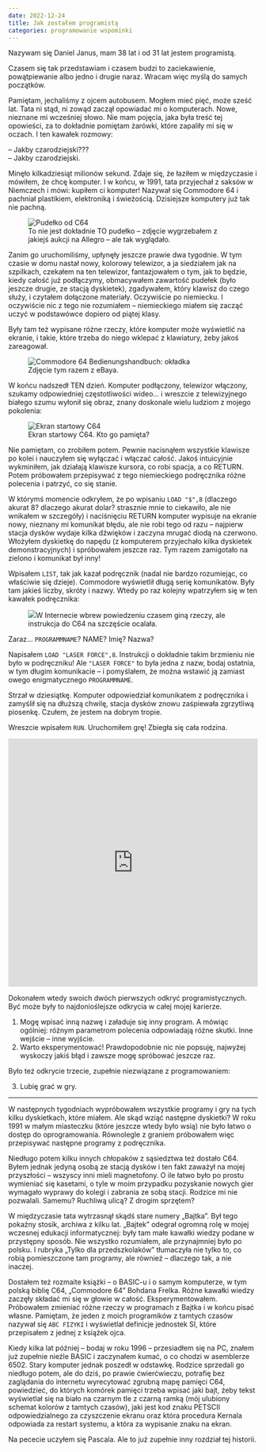 ```yaml
---
date: 2022-12-24
title: Jak zostałem programistą
categories: programowanie wspominki
---
```


Nazywam się Daniel Janus, mam 38 lat i od 31 lat jestem programistą.

Czasem się tak przedstawiam i czasem budzi to zaciekawienie, powątpiewanie albo jedno i drugie naraz. Wracam więc myślą do samych początków.

Pamiętam, jechaliśmy z ojcem autobusem. Mogłem mieć pięć, może sześć lat. Tata ni stąd, ni zowąd zaczął opowiadać mi o komputerach. Nowe, nieznane mi wcześniej słowo. Nie mam pojęcia, jaka była treść tej opowieści, za to dokładnie pomiętam żarówki, które zapaliły mi się w oczach. I ten kawałek rozmowy:

– Jakby czarodziejski???<br>
– Jakby czarodziejski.

Minęło kilkadziesiąt milionów sekund. Zdaje się, że łaziłem w międzyczasie i mówiłem, że chcę komputer. I w końcu, w 1991, tata przyjechał z saksów w Niemczech i mówi: kupiłem ci komputer! Nazywał się Commodore 64 i pachniał plastikiem, elektroniką i świeżością. Dzisiejsze komputery już tak nie pachną.

<figure><img src="/img/blog/c64-box.jpg" alt="Pudełko od C64"><figcaption>To nie jest dokładnie TO pudełko – zdjęcie wygrzebałem z jakiejś aukcji na Allegro – ale tak wyglądało.</figcaption></figure>

Zanim go uruchomiliśmy, upłynęły jeszcze prawie dwa tygodnie. W tym czasie w domu nastał nowy, kolorowy telewizor, a ja siedziałem jak na szpilkach, czekałem na ten telewizor, fantazjowałem o tym, jak to będzie, kiedy całość już podłączymy, obmacywałem zawartość pudełek (było jeszcze drugie, ze stacją dyskietek), zgadywałem, który klawisz do czego służy, i czytałem dołączone materiały. Oczywiście po niemiecku. I oczywiście nic z tego nie rozumiałem – niemieckiego miałem się zacząć uczyć w podstawówce dopiero od piątej klasy.

Były tam też wypisane różne rzeczy, które komputer może wyświetlić na ekranie, i takie, które trzeba do niego wklepać z klawiatury, żeby jakoś zareagował.

<figure><img src="/img/blog/c64-book.jpg" alt="Commodore 64 Bedienungshandbuch: okładka"><figcaption>Zdjęcie tym razem z eBaya.</figcaption></figure>

W końcu nadszedł TEN dzień. Komputer podłączony, telewizor włączony, szukamy odpowiedniej częstotliwości wideo… i wreszcie z telewizyjnego białego szumu wyłonił się obraz, znany doskonale wielu ludziom z mojego pokolenia:

<figure><img src="/img/blog/c64-start.webp" alt="Ekran startowy C64"><figcaption>Ekran startowy C64. Kto go pamięta?</figcaption></figure>

Nie pamiętam, co zrobiłem potem. Pewnie nacisnąłem wszystkie klawisze po kolei i nauczyłem się wyłączać i włączać całość. Jakoś intuicyjnie wykminiłem, jak działają klawisze kursora, co robi spacja, a co RETURN. Potem próbowałem przepisywać z tego niemieckiego podręcznika różne polecenia i patrzyć, co się stanie.

W którymś momencie odkryłem, że po wpisaniu `LOAD "$",8` (dlaczego akurat 8? dlaczego akurat dolar? strasznie mnie to ciekawiło, ale nie wnikałem w szczegóły) i naciśnięciu RETURN komputer wypisuje na ekranie nowy, nieznany mi komunikat błędu, ale nie robi tego od razu – najpierw stacja dysków wydaje kilka dźwięków i zaczyna mrugać diodą na czerwono. Włożyłem dyskietkę do napędu (z komputerem przyjechało kilka dyskietek demonstracyjnych) i spróbowałem jeszcze raz. Tym razem zamigotało na zielono i komunikat był inny!

Wpisałem `LIST`, tak jak kazał podręcznik (nadal nie bardzo rozumiejąc, co właściwie się dzieje). Commodore wyświetlił długą serię komunikatów. Były tam jakieś liczby, skróty i nazwy.
Wtedy po raz kolejny wpatrzyłem się w ten kawałek podręcznika:

<figure><img src="/img/blog/c64-instrukcja.jpg">W Internecie wbrew powiedzeniu czasem giną rzeczy, ale instrukcja do C64 na szczęście ocalała.</figure>

Zaraz… `PROGRAMMNAME`? NAME? Imię? Nazwa?

Napisałem `LOAD "LASER FORCE",8`. Instrukcji o dokładnie takim brzmieniu nie było w podręczniku! Ale `"LASER FORCE"` to była jedna z nazw, bodaj ostatnia, w tym długim komunikacie – i pomyślałem, że można wstawić ją zamiast owego enigmatycznego `PROGRAMMNAME`.

Strzał w dziesiątkę. Komputer odpowiedział komunikatem z podręcznika i zamyślił się na dłuższą chwilę, stacja dysków znowu zaśpiewała zgrzytliwą piosenkę. Czułem, że jestem na dobrym tropie.

Wreszcie wpisałem `RUN`. Uruchomiłem grę! Zbiegła się cała rodzina.

<iframe width="100%" height="500" src="https://www.youtube.com/embed/M5tpEAW_zzA" frameborder="0" allowfullscreen></iframe>

Dokonałem wtedy swoich dwóch pierwszych odkryć programistycznych. Być może były to najdonioślejsze odkrycia w całej mojej karierze.

1. Mogę wpisać inną nazwę i załaduje się inny program. A mówiąc ogólniej: różnym parametrom polecenia odpowiadają różne skutki. Inne wejście – inne wyjście.
2. Warto eksperymentować! Prawdopodobnie nic nie popsuję, najwyżej wyskoczy jakiś błąd i zawsze mogę spróbować jeszcze raz.

Było też odkrycie trzecie, zupełnie niezwiązane z programowaniem:

<ol start="3"><li>Lubię grać w gry.</li></ol>

<hr>

W następnych tygodniach wypróbowałem wszystkie programy i gry na tych kilku dyskietkach, które miałem. Ale skąd wziąć następne dyskietki? W roku 1991 w małym miasteczku (które jeszcze wtedy było wsią) nie było łatwo o dostęp do oprogramowania. Równolegle z graniem próbowałem więc przepisywać następne programy z podręcznika.

Niedługo potem kilku innych chłopaków z sąsiedztwa też dostało C64. Byłem jednak jedyną osobą ze stacją dysków i ten fakt zaważył na mojej przyszłości – wszyscy inni mieli magnetofony. O ile łatwo było po prostu wymieniać się kasetami, o tyle w moim przypadku pozyskanie nowych gier wymagało wyprawy do kolegi i zabrania ze sobą stacji. Rodzice mi nie pozwalali. Samemu? Ruchliwą ulicą? Z drogim sprzętem?

W międzyczasie tata wytrzasnął skądś stare numery „Bajtka”. Był tego pokaźny stosik, archiwa z kilku lat. „Bajtek” odegrał ogromną rolę w mojej wczesnej edukacji informatycznej: były tam małe kawałki wiedzy podane w przystępny sposób. Nie wszystko rozumiałem, ale przynajmniej było po polsku. I rubryka „Tylko dla przedszkolaków” tłumaczyła nie tylko to, co robią pomieszczone tam programy, ale również – dlaczego tak, a nie inaczej.

Dostałem też rozmaite książki – o BASIC-u i o samym komputerze, w tym polską biblię C64, „Commodore 64” Bohdana Frelka. Różne kawałki wiedzy zaczęły składać mi się w głowie w całość. Eksperymentowałem. Próbowałem zmieniać różne rzeczy w programach z Bajtka i w końcu pisać własne. Pamiętam, że jeden z moich programików z tamtych czasów nazywał się `ABC FIZYKI` i wyświetlał definicje jednostek SI, które przepisałem z jednej z książek ojca.

Kiedy kilka lat później – bodaj w roku 1996 – przesiadłem się na PC, znałem już zupełnie nieźle BASIC i zaczynałem kumać, o co chodzi w asemblerze 6502. Stary komputer jednak poszedł w odstawkę. Rodzice sprzedali go niedługo potem, ale do dziś, po prawie ćwierćwieczu, potrafię bez zaglądania do internetu wyrecytować zgrubną mapę pamięci C64, powiedzieć, do których komórek pamięci trzeba wpisać jaki bajt, żeby tekst wyświetlał się na biało na czarnym tle z czarną ramką (mój ulubiony schemat kolorów z tamtych czasów), jaki jest kod znaku PETSCII odpowiedzialnego za czyszczenie ekranu oraz która procedura Kernala odpowiada za restart systemu, a która za wypisanie znaku na ekran.

Na pececie uczyłem się Pascala. Ale to już zupełnie inny rozdział tej historii.
